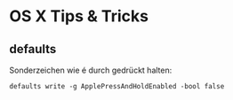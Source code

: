 OS X Tips & Tricks
==================

defaults
--------

Sonderzeichen wie é durch gedrückt halten:

	defaults write -g ApplePressAndHoldEnabled -bool false

